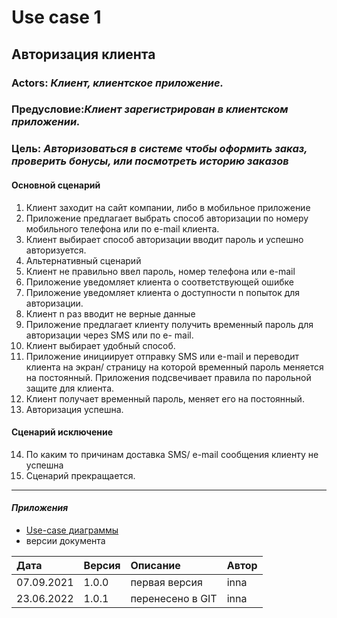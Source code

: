 # Use case 1

## Авторизация клиента

### Actors: *Клиент, клиентское приложение.*

### Предусловие:*Клиент зарегистрирован в клиентском приложении.*

### Цель: *Авторизоваться в системе чтобы оформить заказ, проверить бонусы, или посмотреть историю заказов*

#### Основной сценарий
1. Клиент заходит на сайт компании, либо в мобильное приложение
2. Приложение предлагает  выбрать способ авторизации по номеру мобильного телефона или  по e-mail клиента.
3. Клиент  выбирает способ авторизации вводит пароль и успешно авторизуется.
4. Альтернативный сценарий
5. Клиент не правильно ввел пароль, номер телефона или e-mail
6. Приложение уведомляет клиента о соответствующей ошибке 
7. Приложение уведомляет клиента о доступности n попыток для авторизации.
8. Клиент n раз вводит не верные данные 
9. Приложение предлагает клиенту  получить временный пароль для авторизации  через SMS или по e- mail.
10. Клиент выбирает удобный способ.
11. Приложение инициирует отправку SMS или e-mail  и переводит клиента на экран/ страницу на которой временный пароль меняется на постоянный. Приложения подсвечивает правила по парольной защите для клиента.
12. Клиент получает временный пароль, меняет его на постоянный. 
13. Авторизация успешна.

#### Сценарий исключение
14. По каким то причинам доставка SMS/ e-mail сообщения клиенту не успешна
15. Сценарий прекращается.
 ***
 #### *Приложения*
 - [Use-case диаграммы](https://docs.google.com/document/d/1iCswm0IfZGKtroM8oMSr4eeWgTjNaNcDdlCogjKoL58/edit?usp=sharing)
 -  версии документа
 
 |Дата         |Версия |Описание          | Автор    |
 |:------------|:------|:-----------------|:---------|
 |  07.09.2021 | 1.0.0 | первая версия    | inna     |
 |  23.06.2022 | 1.0.1 | перенесено в GIT | inna     |            
 
